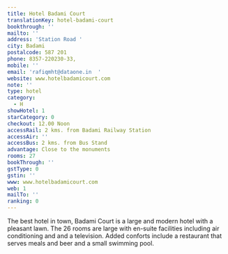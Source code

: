 ```yaml
---
title: Hotel Badami Court
translationKey: hotel-badami-court
bookthrough: ''
mailto: ''
address: 'Station Road '
city: Badami
postalcode: 587 201
phone: 8357-220230-33,
mobile: ''
email: 'rafiqmht@dataone.in  '
website: www.hotelbadamicourt.com
note: ''
type: hotel
category:
  - H
showHotel: 1
starCategory: 0
checkout: 12.00 Noon
accessRail: 2 kms. from Badami Railway Station
accessAir: ''
accessBus: 2 kms. from Bus Stand
advantage: Close to the monuments
rooms: 27
bookThrough: ''
gstType: 0
gstin: ''
www: www.hotelbadamicourt.com
web: 1
mailTo: ''
ranking: 0
---
```







The best hotel in town, Badami Court is a large and modern hotel with a pleasant lawn.     The 26 rooms are large with en-suite facilities including air conditioning and and a television.     Added conforts include a restaurant that serves meals and beer and a small swimming pool.